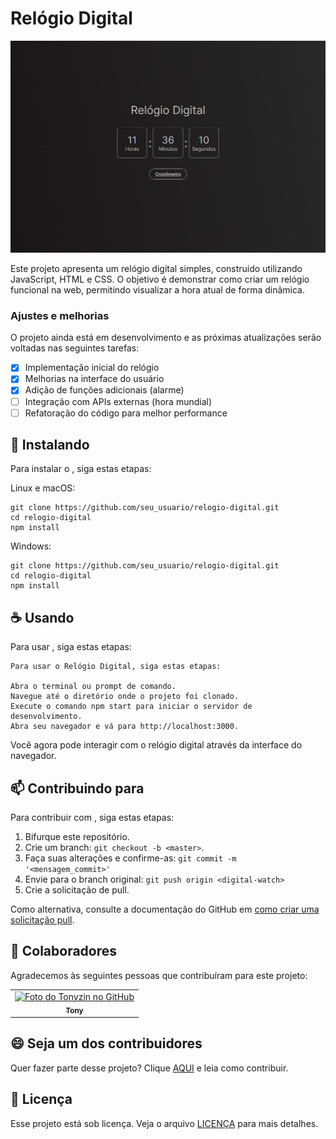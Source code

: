# Relógio Digital

<img src="./img/print.png" alt="Imagem">

Este projeto apresenta um relógio digital simples, construído utilizando JavaScript, HTML e CSS. O objetivo é demonstrar como criar um relógio funcional na web, permitindo visualizar a hora atual de forma dinâmica.

### Ajustes e melhorias

O projeto ainda está em desenvolvimento e as próximas atualizações serão voltadas nas seguintes tarefas:

- [x] Implementação inicial do relógio
- [x] Melhorias na interface do usuário
- [x] Adição de funções adicionais (alarme)
- [ ] Integração com APIs externas (hora mundial)
- [ ] Refatoração do código para melhor performance

## 🚀 Instalando <digital-watch>

Para instalar o <digital-watch>, siga estas etapas:


Linux e macOS:

```
git clone https://github.com/seu_usuario/relogio-digital.git
cd relogio-digital
npm install
```

Windows:

```
git clone https://github.com/seu_usuario/relogio-digital.git
cd relogio-digital
npm install
```

## ☕ Usando <digital-watch>

Para usar <digital-watch>, siga estas etapas:

```
Para usar o Relógio Digital, siga estas etapas:

Abra o terminal ou prompt de comando.
Navegue até o diretório onde o projeto foi clonado.
Execute o comando npm start para iniciar o servidor de desenvolvimento.
Abra seu navegador e vá para http://localhost:3000.
```

Você agora pode interagir com o relógio digital através da interface do navegador.

## 📫 Contribuindo para <digital-watch>

Para contribuir com <digital-watch>, siga estas etapas:

1. Bifurque este repositório.
2. Crie um branch: `git checkout -b <master>`.
3. Faça suas alterações e confirme-as: `git commit -m '<mensagem_commit>'`
4. Envie para o branch original: `git push origin <digital-watch>`
5. Crie a solicitação de pull.

Como alternativa, consulte a documentação do GitHub em [como criar uma solicitação pull](https://help.github.com/en/github/collaborating-with-issues-and-pull-requests/creating-a-pull-request).

## 🤝 Colaboradores

Agradecemos às seguintes pessoas que contribuíram para este projeto:

<table>
  <tr>
    <td align="center">
      <a href="#" title="defina o titulo do link">
        <img src="https://avatars.githubusercontent.com/u/155119138?v=4" width="100px;" alt="Foto do Tonyzin no GitHub"/><br>
        <sub>
          <b>Tony</b>
        </sub>
      </a>
    </td>
  </tr>
</table>

## 😄 Seja um dos contribuidores

Quer fazer parte desse projeto? Clique [AQUI](CONTRIBUTING.md) e leia como contribuir.

## 📝 Licença

Esse projeto está sob licença. Veja o arquivo [LICENÇA](LICENSE.md) para mais detalhes.
